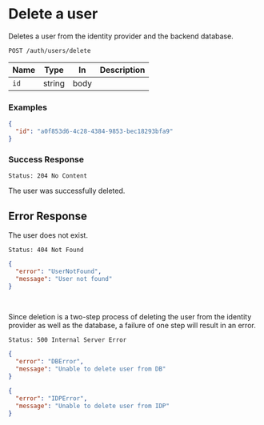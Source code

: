 # Delete a user

Deletes a user from the identity provider and the backend database.

```http request
POST /auth/users/delete
```

| Name | Type   | In   | Description |
| ---- | ------ | ---- | ----------- |
| `id` | string | body |             |

### Examples

```json
{
  "id": "a0f853d6-4c28-4384-9853-bec18293bfa9"
}
```

### Success Response

```http request
Status: 204 No Content
```

The user was successfully deleted.

## Error Response

The user does not exist.

```http request
Status: 404 Not Found
```

```json
{
  "error": "UserNotFound",
  "message": "User not found"
}
```

<br/>

Since deletion is a two-step process of deleting the user from the
identity provider as well as the database, a failure of one step will result
in an error.

```http request
Status: 500 Internal Server Error
```

```json
{
  "error": "DBError",
  "message": "Unable to delete user from DB"
}
```

```json
{
  "error": "IDPError",
  "message": "Unable to delete user from IDP"
}
```
